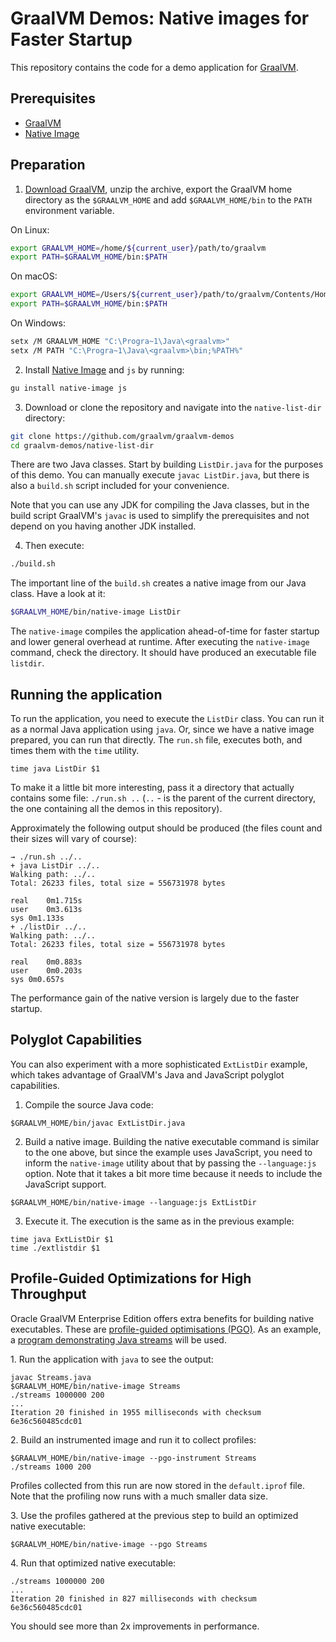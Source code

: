# GraalVM Demos: Native images for Faster Startup

This repository contains the code for a demo application for [GraalVM](http://graalvm.org).

## Prerequisites
* [GraalVM](http://graalvm.org)
* [Native Image](https://www.graalvm.org/docs/reference-manual/native-image/)

## Preparation

1. [Download GraalVM](https://www.graalvm.org/downloads/), unzip the archive, export the GraalVM home directory as the `$GRAALVM_HOME` and add `$GRAALVM_HOME/bin` to the `PATH` environment variable.

  On Linux:
  ```bash
  export GRAALVM_HOME=/home/${current_user}/path/to/graalvm
  export PATH=$GRAALVM_HOME/bin:$PATH
  ```
  On macOS:
  ```bash
  export GRAALVM_HOME=/Users/${current_user}/path/to/graalvm/Contents/Home
  export PATH=$GRAALVM_HOME/bin:$PATH
  ```
  On Windows:
  ```bash
  setx /M GRAALVM_HOME "C:\Progra~1\Java\<graalvm>"
  setx /M PATH "C:\Progra~1\Java\<graalvm>\bin;%PATH%"
  ```

2. Install [Native Image](https://www.graalvm.org/docs/reference-manual/native-image/#install-native-image) and `js` by running:
  ```bash
  gu install native-image js
  ```

3. Download or clone the repository and navigate into the `native-list-dir` directory:
  ```bash
  git clone https://github.com/graalvm/graalvm-demos
  cd graalvm-demos/native-list-dir
  ```

  There are two Java classes.
  Start by building `ListDir.java` for the purposes of this demo.
  You can manually execute `javac ListDir.java`, but there is also a `build.sh` script included for your convenience.

  Note that you can use any JDK for compiling the Java classes, but in the build script GraalVM's `javac` is used to simplify the prerequisites and not depend on you having another JDK installed.

4. Then execute:
  ```bash
  ./build.sh
  ```

The important line of the `build.sh` creates a native image from our Java class. Have a look at it:
```bash
$GRAALVM_HOME/bin/native-image ListDir
```

The `native-image` compiles the application ahead-of-time for faster startup and lower general overhead at runtime.
After executing the `native-image` command, check the directory. It should have produced an executable file `listdir`.

## Running the application

To run the application, you need to execute the `ListDir` class. You can run it as a normal Java application using `java`. Or, since we have a native image prepared, you can run that directly. The `run.sh` file, executes both, and times them with the `time` utility.
```
time java ListDir $1
```

To make it a little bit more interesting, pass it a directory that actually contains some file: `./run.sh ..` (`..` - is the parent of the current directory, the one containing all the demos in this repository).

Approximately the following output should be produced (the files count and their sizes will vary of course):
```
→ ./run.sh ../..
+ java ListDir ../..
Walking path: ../..
Total: 26233 files, total size = 556731978 bytes

real	0m1.715s
user	0m3.613s
sys	0m1.133s
+ ./listDir ../..
Walking path: ../..
Total: 26233 files, total size = 556731978 bytes

real	0m0.883s
user	0m0.203s
sys	0m0.657s
```

The performance gain of the native version is largely due to the faster startup.

## Polyglot Capabilities

You can also experiment with a more sophisticated `ExtListDir` example, which takes advantage of GraalVM's Java and JavaScript polyglot capabilities.

1. Compile the source Java code:
  ```shell
  $GRAALVM_HOME/bin/javac ExtListDir.java
  ```

2. Build a native image. Building the native executable command is similar to the one above, but since the example uses JavaScript, you need to inform the `native-image` utility about that by passing the `--language:js` option. Note that it takes a bit more time because it needs to include the JavaScript support.
  ```shell
  $GRAALVM_HOME/bin/native-image --language:js ExtListDir
  ```

3. Execute it. The execution is the same as in the previous example:
  ```shell
  time java ExtListDir $1
  time ./extlistdir $1
  ```

## Profile-Guided Optimizations for High Throughput

Oracle GraalVM Enterprise Edition offers extra benefits for building native executables.
These are [profile-guided optimisations (PGO)](https://www.graalvm.org/reference-manual/native-image/PGO/).
As an example, a [program demonstrating Java streams](https://github.com/graalvm/graalvm-demos/blob/master/scala-examples/streams/Streams.java) will be used.

1&#46; Run the application with `java` to see the output:
  ```shell
  javac Streams.java
  $GRAALVM_HOME/bin/native-image Streams
  ./streams 1000000 200
  ...
  Iteration 20 finished in 1955 milliseconds with checksum 6e36c560485cdc01
  ```

2&#46; Build an instrumented image and run it to collect profiles:
  ```shell
  $GRAALVM_HOME/bin/native-image --pgo-instrument Streams
  ./streams 1000 200
  ```
  Profiles collected from this run are now stored in the `default.iprof` file. Note that the profiling now runs with a much smaller data size.

3&#46; Use the profiles gathered at the previous step to build an optimized native executable:
  ```shell
  $GRAALVM_HOME/bin/native-image --pgo Streams
  ```

4&#46; Run that optimized native executable:
  ```shell
  ./streams 1000000 200
  ...
  Iteration 20 finished in 827 milliseconds with checksum 6e36c560485cdc01
  ```
  You should see more than 2x improvements in performance.
